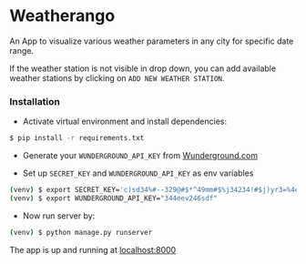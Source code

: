 # Weatherango
An App to visualize various weather parameters in any city for specific date range.

If the weather station is not visible in drop down, you can add available weather stations by clicking on `ADD NEW WEATHER STATION`.

### Installation

- Activate virtual environment and install dependencies:

```bash
$ pip install -r requirements.txt
```

- Generate your `WUNDERGROUND_API_KEY` from [Wunderground.com](https://www.wunderground.com/weather/api/)


- Set up `SECRET_KEY` and `WUNDERGROUND_API_KEY` as env variables

```bash
(venv) $ export SECRET_KEY='c)sd34%#--329@#$*^49mm#$%j34234!#$j)yr3=%4e*'
(venv) $ export WUNDERGROUND_API_KEY="344eev246sdf"
```

- Now run server by:

```bash
(venv) $ python manage.py runserver
```

The app is up and running at [localhost:8000](http://127.0.0.1:8000)

